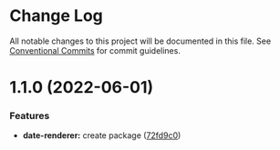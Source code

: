 # Change Log

All notable changes to this project will be documented in this file.
See [Conventional Commits](https://conventionalcommits.org) for commit guidelines.

# 1.1.0 (2022-06-01)


### Features

* **date-renderer:** create package ([72fd9c0](https://github.com/benriquezm/monorepo/commit/72fd9c099b71ddda070407a1a520ffd2ce9ecb78))
